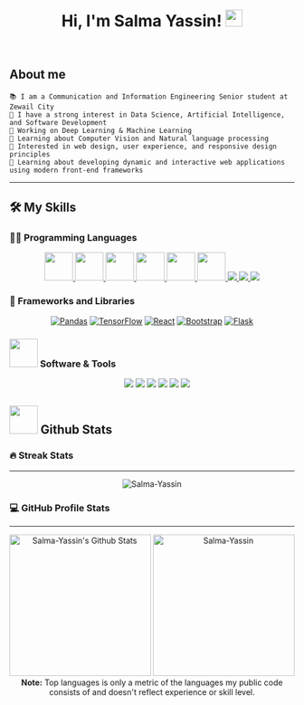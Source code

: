 
<h1 align="center">
Hi, I'm Salma Yassin!
  <img src="https://media.giphy.com/media/hvRJCLFzcasrR4ia7z/giphy.gif" width="30"></h1>
<br/>

## <!--<picture><img src = "https://github.com/7oSkaaa/7oSkaaa/blob/main/Images/about_me.gif?raw=true" width = 50px></picture>--> About me

<!--<picture> <img align="right" src="https://github.com/7oSkaaa/7oSkaaa/blob/main/Images/Right_Side.gif?raw=true" width = 250px></picture>-->

<!--💻 I am a self taught Full Stack Developer and a Machine Learning Developer-->
```
📚 I am a Communication and Information Engineering Senior student at Zewail City 
📝 I have a strong interest in Data Science, Artificial Intelligence, and Software Development 
🔭 Working on Deep Learning & Machine Learning
🌱 Learning about Computer Vision and Natural language processing 
🚩 Interested in web design, user experience, and responsive design principles
🌟 Learning about developing dynamic and interactive web applications using modern front-end frameworks
```
<!--🌟 Main languages: Python, JavaScript
🚩 Interested in Full Stack Machine Learning Application development
💖 In a complicated relationship with Neural Networks
🎵 Love metal, lofi, jazz and soft music-->
<hr>

## 🛠️ My Skills

### 👨‍💻 Programming Languages

<p align="center"> 
  <a href="https://www.cprogramming.com/" target="_blank"> 
    <img src="https://skillicons.dev/icons?i=c" height="50">
  </a> 
  <a href="https://www.w3schools.com/cpp/" target="_blank"> 
    <img src="https://skillicons.dev/icons?i=cpp" height="50">
  </a> 
  <a href="https://www.cprogramming.com/" target="_blank"> 
    <img src="https://skillicons.dev/icons?i=cs" height="50">
  </a> 
  <a href="https://www.w3.org/html/" target="_blank"> 
   <img src="https://skillicons.dev/icons?i=html" height="50">
  </a>   
  <a href="https://www.w3schools.com/css/" target="_blank">
    <img src="https://skillicons.dev/icons?i=css" height="50">
  </a> 
  <a href="https://www.python.org" target="_blank">
    <img src="https://skillicons.dev/icons?i=py" height="50">
  </a>
  <a href="https://developer.mozilla.org/en-US/docs/Web/JavaScript" target="_blank"> 
    <img src="https://skillicons.dev/icons?i=js" />
   </a>
  <a href="https://developer.mozilla.org/en-US/docs/Web/JavaScript" target="_blank"> 
    <img src="https://skillicons.dev/icons?i=ts" />
   </a>
  <a href="https://developer.mozilla.org/en-US/docs/Web/JavaScript" target="_blank"> 
    <img src="https://skillicons.dev/icons?i=matlab" />
   </a>
</p>

### 🧰 Frameworks and Libraries

<p  align="center">
    <!-- <a href="#"><img alt="Keras" src="https://skillicons.dev/icons?i=react"></a>
    <a href="#"><img alt="NumPy" src="https://skillicons.dev/icons?i=react"></a>-->
    <a href="#"><img alt="Pandas" src="https://skillicons.dev/icons?i=react"></a>
    <a href="#"><img alt="TensorFlow" src="https://skillicons.dev/icons?i=tensorflow"></a>
    <a href="#"><img alt="React" src="https://skillicons.dev/icons?i=react"></a>
    <a href="#"><img alt="Bootstrap" src="https://skillicons.dev/icons?i=bootstrap"></a>
    <a href="#"><img alt="Flask" src="https://skillicons.dev/icons?i=flask"></a>

</p>

 ### <picture> <img src = "https://github.com/7oSkaaa/7oSkaaa/blob/main/Images/Software_Tools.gif?raw=true" width = 50px>  </picture> Software & Tools
 
<p align="center">
  &emsp;
    <a href="#"><img src="https://skillicons.dev/icons?i=git" /></a> 
    <a href="#"><img src="https://skillicons.dev/icons?i=docker" /></a> 
    <a href="#"><img src="https://skillicons.dev/icons?i=visualstudio" /></a>
    <a href="#"><img src="https://skillicons.dev/icons?i=vscode" /></a>
    <a href="#"><img src="https://skillicons.dev/icons?i=azure" /></a> 
    <a href="#"><img src="https://skillicons.dev/icons?i=postman" /></a>
  <!--&emsp;
    <a href="#"><img alt="GitHub" src="https://img.shields.io/badge/github-%23181717.svg?style=plastic&logo=github&logoColor=white"></a>
  &emsp;
    <a href="#"><img alt="Google Sheets" src="https://img.shields.io/badge/Google%20Sheets%20-%2334A853.svg?style=plastic&logo=google%20sheets&logoColor=white"></a>
  &emsp;
    <a href="#"><img alt="Mark Down" src="https://img.shields.io/badge/Markdown-000000?style=plastic&logo=markdown&logoColor=white"></a>
  &emsp;
    <a href="#"><img alt="Stack Overflow" src="https://img.shields.io/badge/-Stack%20Overflow-FE7A16?style=plastic&logo=stack-overflow&logoColor=white"></a>
  &emsp;
    <a href="#"><img alt="Geekf For Geeks" src="https://img.shields.io/badge/geeksforgeeks-%230F9D58.svg?style=plastic&logo=geeksforgeeks&logoColor=white"></a>
  &emsp;
    <a href="#"><img alt="JSON" img src="https://img.shields.io/badge/json-%23000000.svg?style=plastic&logo=json&logoColor=white"></a>
  &emsp;
    <a href="#"><img alt="OpenGL" src="https://img.shields.io/badge/opengl-%235586A4.svg?style=plastic&logo=opengl&logoColor=white"></a>
  &emsp;
    <a href="#"><img alt="Selenium" src="https://img.shields.io/badge/selenium-%2343B02A.svg?&style=plastic&logo=selenium&logoColor=white"></a>
    &emsp;
    <a href="#"><img src="https://img.shields.io/badge/latex-%23008080.svg?&style=plastic&logo=latex&logoColor=white" /></a>
    &emsp;
    <a href="#"><img src="https://img.shields.io/badge/mysql-%234479A1.svg?&style=plastic&logo=mysql&logoColor=white"/></a>-->
</p>

## <picture> <img src = "https://github.com/7oSkaaa/7oSkaaa/blob/main/Images/Statistics.gif?raw=true" width = 50px>  </picture> Github Stats

<h3> 🔥 Streak Stats</h3>

----	

<p align="center"><img src="https://github-readme-streak-stats.herokuapp.com/?user=Salma-Yassin&theme=tokyonight_duo" alt="Salma-Yassin" /></p>

  
<summary><h3>💻 GitHub Profile Stats</h3></summary>

----
	
<p align="center">
    <a href="https://github.com/anuraghazra/github-readme-stats">
	    <img alt="Salma-Yassin's Github Stats" src="https://github-readme-stats.vercel.app/api?username=Salma-Yassin&show_icons=true&count_private=true&locale=en&theme=tokyonight&layout=compact" height="250px"/></a>
	  <img src="https://github-readme-stats.vercel.app/api/top-langs?username=Salma-Yassin&langs_count=10&show_icons=true&locale=en&theme=tokyonight" alt="Salma-Yassin" height="250px"/>
<br/>
<b>Note:</b> Top languages is only a metric of the languages my public code consists of and doesn't reflect experience or skill level.
  </p>
